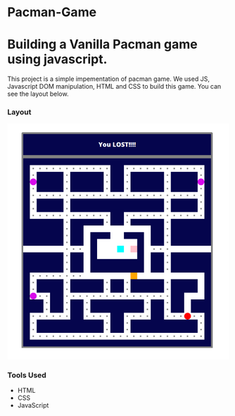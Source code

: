 # Pacman-Game
# Building a Vanilla Pacman game using javascript.
This project is a simple impementation of pacman game. We used JS, Javascript DOM manipulation, HTML and CSS to build this game. You can see the layout below.

### Layout
![result](https://github.com/1sh1vam/Pacman-Game/blob/main/images/Screenshot%20(67).png)

### Tools Used
*  HTML 
* CSS
* JavaScript
